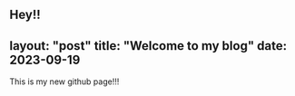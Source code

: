 Hey!! 
---
layout: "post"
title: "Welcome to my blog"
date: 2023-09-19
---
This is my new github page!!!
